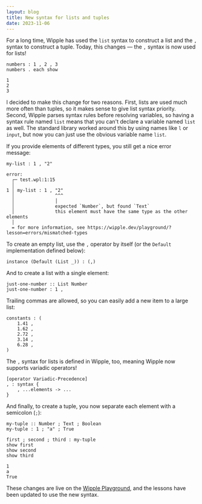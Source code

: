 ```yaml
---
layout: blog
title: New syntax for lists and tuples
date: 2023-11-06
---
```


For a long time, Wipple has used the `list` syntax to construct a list and the `,` syntax to construct a tuple. Today, this changes — the `,` syntax is now used for lists!

```wipple
numbers : 1 , 2 , 3
numbers . each show
```

```
1
2
3
```

I decided to make this change for two reasons. First, lists are used much more often than tuples, so it makes sense to give list syntax priority. Second, Wipple parses syntax rules before resolving variables, so having a syntax rule named `list` means that you can't declare a variable named `list` as well. The standard library worked around this by using names like `l` or `input`, but now you can just use the obvious variable name `list`.

If you provide elements of different types, you still get a nice error message:

```wipple
my-list : 1 , "2"
```

```
error:
  ┌─ test.wpl:1:15
  │
1 │ my-list : 1 , "2"
  │               ^^^
  │               │
  │               expected `Number`, but found `Text`
  │               this element must have the same type as the other elements
  │
  = for more information, see https://wipple.dev/playground/?lesson=errors/mismatched-types
```

To create an empty list, use the `,` operator by itself (or the `Default` implementation defined below):

```wipple
instance (Default (List _)) : (,)
```

And to create a list with a single element:

```wipple
just-one-number :: List Number
just-one-number : 1 ,
```

Trailing commas are allowed, so you can easily add a new item to a large list:

```wipple
constants : (
    1.41 ,
    1.62 ,
    2.72 ,
    3.14 ,
    6.28 ,
)
```

The `,` syntax for lists is defined in Wipple, too, meaning Wipple now supports variadic operators!

```wipple
[operator Variadic-Precedence]
, : syntax {
    , ...elements -> ...
}
```

And finally, to create a tuple, you now separate each element with a semicolon (`;`):

```wipple
my-tuple :: Number ; Text ; Boolean
my-tuple : 1 ; "a" ; True

first ; second ; third : my-tuple
show first
show second
show third
```

```
1
a
True
```

These changes are live on the [Wipple Playground](/playground), and the lessons have been updated to use the new syntax.
